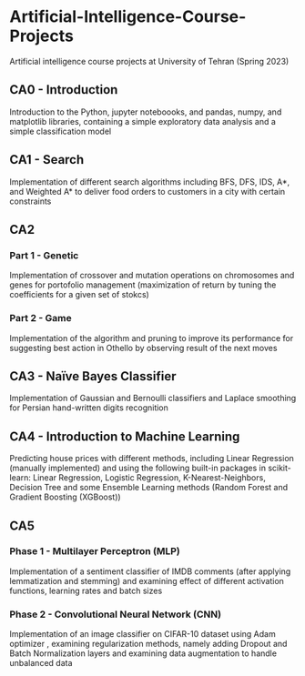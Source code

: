 # Artificial-Intelligence-Course-Projects
Artificial intelligence course projects at University of Tehran (Spring 2023)

## CA0 - Introduction

Introduction to the Python, jupyter noteboooks, and pandas, numpy, and matplotlib libraries, containing a simple exploratory data analysis and a simple classification model

## CA1 - Search

Implementation of different search algorithms including BFS, DFS, IDS, A*, and Weighted A* to deliver food orders to customers in a city with certain constraints

## CA2

### Part 1 - Genetic

Implementation of crossover and mutation operations on chromosomes and genes for portofolio management (maximization of return by tuning the coefficients for a given set of stokcs)

### Part 2 - Game

Implementation of the algorithm and pruning to improve its performance for suggesting best action in Othello by observing result of the next moves

## CA3 - Naïve Bayes Classifier

Implementation of Gaussian and Bernoulli classifiers and Laplace smoothing for Persian hand-written digits recognition

## CA4 - Introduction to Machine Learning

Predicting house prices with different methods, including Linear Regression (manually implemented) and using the following built-in packages in scikit-learn: Linear Regression, Logistic Regression, K-Nearest-Neighbors, Decision Tree and some Ensemble Learning methods (Random Forest and Gradient Boosting (XGBoost)) 

## CA5

### Phase 1 - Multilayer Perceptron (MLP)

Implementation of a sentiment classifier of IMDB comments (after applying lemmatization and stemming) and examining effect of different activation functions, learning rates and batch sizes

### Phase 2 - Convolutional Neural Network (CNN)

Implementation of an image classifier on CIFAR-10 dataset using Adam optimizer , examining regularization methods, namely adding Dropout and Batch Normalization layers and examining data augmentation to handle unbalanced data